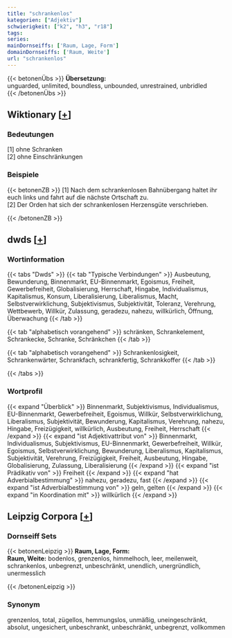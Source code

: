 ```yaml
---
title: "schrankenlos"
kategorien: ["Adjektiv"]
schwierigkeit: ["k2", "h3", "r18"]
tags:
series:
mainDornseiffs: ['Raum, Lage, Form']
domainDornseiffs: ['Raum, Weite']
url: "schrankenlos"
---
```


{{< betonenÜbs >}}
**Übersetzung:**  
unguarded, unlimited, boundless, unbounded, unrestrained, unbridled  
{{< /betonenÜbs >}}

## Wiktionary [[+](https://de.wiktionary.org/wiki/schrankenlos)]

### Bedeutungen
[1] ohne Schranken  
[2] ohne Einschränkungen  

### Beispiele
{{< betonenZB >}}
[1] Nach dem schrankenlosen Bahnübergang haltet ihr euch links und fahrt auf die nächste Ortschaft zu.  
[2] Der Orden hat sich der schrankenlosen Herzensgüte verschrieben.  

{{< /betonenZB >}}


## dwds [[+](https://www.dwds.de/wb/schrankenlos)]

### Wortinformation
{{< tabs "Dwds" >}}
{{< tab "Typische Verbindungen" >}}
Ausbeutung, Bewunderung, Binnenmarkt, EU-Binnenmarkt, Egoismus, Freiheit, Gewerbefreiheit, Globalisierung, Herrschaft, Hingabe, Individualismus, Kapitalismus, Konsum, Liberalisierung, Liberalismus, Macht, Selbstverwirklichung, Subjektivismus, Subjektivität, Toleranz, Verehrung, Wettbewerb, Willkür, Zulassung, geradezu, nahezu, willkürlich, Öffnung, Überwachung
{{< /tab >}}

{{< tab "alphabetisch vorangehend" >}}
schränken, Schrankelement, Schrankecke, Schranke, Schränkchen
{{< /tab >}}

{{< tab "alphabetisch vorangehend" >}}
Schrankenlosigkeit, Schrankenwärter, Schrankfach, schrankfertig, Schrankkoffer
{{< /tab >}}

{{< /tabs >}}

### Wortprofil
{{< expand "Überblick" >}} Binnenmarkt, Subjektivismus, Individualismus, EU-Binnenmarkt, Gewerbefreiheit, Egoismus, Willkür, Selbstverwirklichung, Liberalismus, Subjektivität, Bewunderung, Kapitalismus, Verehrung, nahezu, Hingabe, Freizügigkeit, willkürlich, Ausbeutung, Freiheit, Herrschaft {{< /expand >}}
{{< expand "ist Adjektivattribut von" >}} Binnenmarkt, Individualismus, Subjektivismus, EU-Binnenmarkt, Gewerbefreiheit, Willkür, Egoismus, Selbstverwirklichung, Bewunderung, Liberalismus, Kapitalismus, Subjektivität, Verehrung, Freizügigkeit, Freiheit, Ausbeutung, Hingabe, Globalisierung, Zulassung, Liberalisierung {{< /expand >}}
{{< expand "ist Prädikativ von" >}} Freiheit {{< /expand >}}
{{< expand "hat Adverbialbestimmung" >}} nahezu, geradezu, fast {{< /expand >}}
{{< expand "ist Adverbialbestimmung von" >}} geln, gelten {{< /expand >}}
{{< expand "in Koordination mit" >}} willkürlich {{< /expand >}}

## Leipzig Corpora [[+](https://corpora.uni-leipzig.de/en/res?word=schrankenlos&corpusId=deu_newscrawl-public_2018)]

### Dornseiff Sets
{{< betonenLeipzig >}}
**Raum, Lage, Form:**  
**Raum, Weite:** bodenlos, grenzenlos, himmelhoch, leer, meilenweit, schrankenlos, unbegrenzt, unbeschränkt, unendlich, unergründlich, unermesslich  

{{< /betonenLeipzig >}}

### Synonym
grenzenlos, total, zügellos, hemmungslos, unmäßig, uneingeschränkt, absolut, ungesichert, unbeschrankt, unbeschränkt, unbegrenzt, vollkommen


